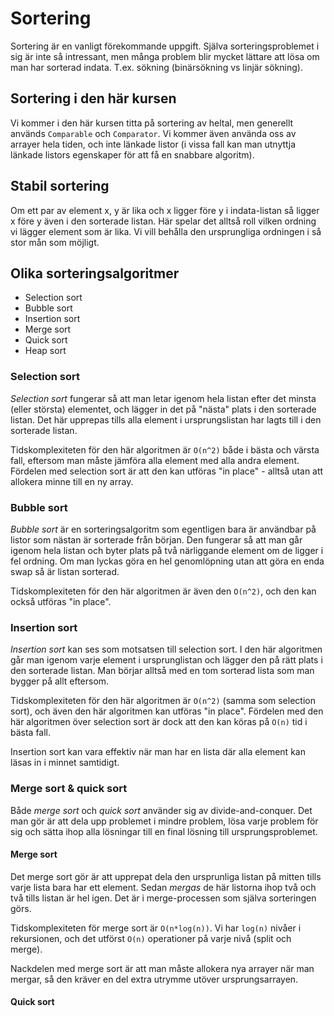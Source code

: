 # Sortering

Sortering är en vanligt förekommande uppgift. Själva sorteringsproblemet i sig är inte så intressant, men många problem blir mycket lättare att lösa om man har sorterad indata. T.ex. sökning (binärsökning vs linjär sökning).

## Sortering i den här kursen

Vi kommer i den här kursen titta på sortering av heltal, men generellt används `Comparable` och `Comparator`. Vi kommer även använda oss av arrayer hela tiden, och inte länkade listor (i vissa fall kan man utnyttja länkade listors egenskaper för att få en snabbare algoritm).


## Stabil sortering

Om ett par av element x, y är lika och x ligger före y i indata-listan så ligger x före y även i den sorterade listan. Här spelar det alltså roll vilken ordning vi lägger element som är lika. Vi vill behålla den ursprungliga ordningen i så stor mån som möjligt.

## Olika sorteringsalgoritmer

* Selection sort
* Bubble sort
* Insertion sort
* Merge sort
* Quick sort
* Heap sort

### Selection sort

*Selection sort* fungerar så att man letar igenom hela listan efter det minsta (eller största) elementet, och lägger in det på "nästa" plats i den sorterade listan. Det här upprepas tills alla element i ursprungslistan har lagts till i den sorterade listan.

Tidskomplexiteten för den här algoritmen är `O(n^2)` både i bästa och värsta fall, eftersom man måste jämföra alla element med alla andra element. Fördelen med selection sort är att den kan utföras "in place" - alltså utan att allokera minne till en ny array.

### Bubble sort

*Bubble sort* är en sorteringsalgoritm som egentligen bara är användbar på listor som nästan är sorterade från början. Den fungerar så att man går igenom hela listan och byter plats på två närliggande element om de ligger i fel ordning. Om man lyckas göra en hel genomlöpning utan att göra en enda swap så är listan sorterad.

Tidskomplexiteten för den här algoritmen är även den `O(n^2)`, och den kan också utföras "in place".

### Insertion sort

*Insertion sort* kan ses som motsatsen till selection sort. I den här algoritmen går man igenom varje element i ursprunglistan och lägger den på rätt plats i den sorterade listan. Man börjar alltså med en tom sorterad lista som man bygger på allt eftersom.

Tidskomplexiteten för den här algoritmen är `O(n^2)` (samma som selection sort), och även den här algoritmen kan utföras "in place". Fördelen med den här algoritmen över selection sort är dock att den kan köras på `O(n)` tid i bästa fall.

Insertion sort kan vara effektiv när man har en lista där alla element kan läsas in i minnet samtidigt.

### Merge sort & quick sort

Både *merge sort* och *quick sort* använder sig av divide-and-conquer. Det man gör är att dela upp problemet i mindre problem, lösa varje problem för sig och sätta ihop alla lösningar till en final lösning till ursprungsproblemet.

#### Merge sort

Det merge sort gör är att upprepat dela den ursprunliga listan på mitten tills varje lista bara har ett element. Sedan *mergas* de här listorna ihop två och två tills listan är hel igen. Det är i merge-processen som själva sorteringen görs.

Tidskomplexiteten för merge sort är `O(n*log(n))`. Vi har `log(n)` nivåer i rekursionen, och det utförst `O(n)` operationer på varje nivå (split och merge).

Nackdelen med merge sort är att man måste allokera nya arrayer när man mergar, så den kräver en del extra utrymme utöver ursprungsarrayen.

#### Quick sort

